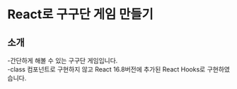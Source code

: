 # React로 구구단 게임 만들기

## 소개

-간단하게 해볼 수 있는 구구단 게임입니다.<br>
-class 컴포넌트로 구현하지 않고 React 16.8버전에 추가된 React Hooks로 구현하였습니다.
